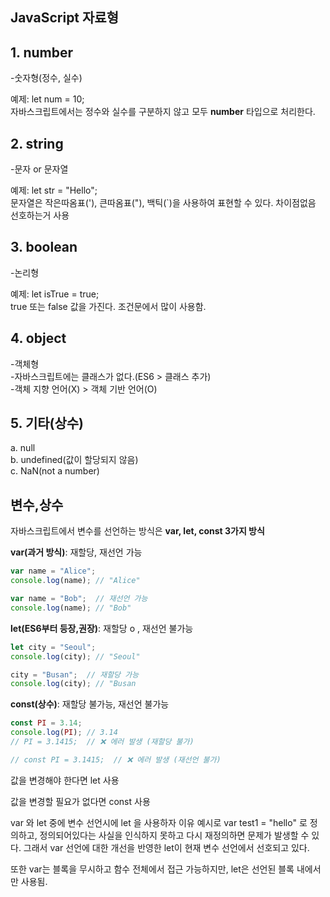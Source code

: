 ## JavaScript 자료형
## 1. number 
<p> -숫자형(정수, 실수)</p>
예제: let num = 10; <br>
자바스크립트에서는 정수와 실수를 구분하지 않고 모두 <b>number</b> 타입으로 처리한다.
<br>

## 2. string
<p> -문자 or 문자열</p>
예제: let str = "Hello";<br>
문자열은 작은따옴표('), 큰따옴표("), 백틱(`)을 사용하여 표현할 수 있다. 차이점없음 선호하는거 사용
<br>

## 3. boolean
<p> -논리형</p>
예제: let isTrue = true; <br>
true 또는 false 값을 가진다. 조건문에서 많이 사용함.
<br>

## 4. object
<p> -객체형 <br>-자바스크립트에는 클래스가 없다.(ES6 > 클래스 추가) 
<br>-객체 지향 언어(X) > 객체 기반 언어(O)</p>

## 5. 기타(상수)
  a. null<br>
  b. undefined(값이 할당되지 않음)<br>
  c. NaN(not a number)

## 변수,상수

자바스크립트에서 변수를 선언하는 방식은 <b>var, let, const 3가지 방식</b>  <br>

<b>var(과거 방식)</b>: 재할당, 재선언 가능<br>
```javascript
var name = "Alice";
console.log(name); // "Alice"

var name = "Bob";  // 재선언 가능
console.log(name); // "Bob"
```

<b>let(ES6부터 등장,권장)</b>: 재할당 o , 재선언 불가능<br>
```javascript
let city = "Seoul";
console.log(city); // "Seoul"

city = "Busan";  // 재할당 가능
console.log(city); // "Busan
```

<b>const(상수)</b>: 재할당 불가능, 재선언 불가능 <br>
```javascript
const PI = 3.14;
console.log(PI); // 3.14
// PI = 3.1415;  // ❌ 에러 발생 (재할당 불가)

// const PI = 3.1415;  // ❌ 에러 발생 (재선언 불가)
```

값을 변경해야 한다면 let 사용

값을 변경할 필요가 없다면 const 사용

var 와 let 중에 변수 선언시에 let 을 사용하자 이유 예시로 var test1 = "hello" 로 정의하고,
정의되어있다는 사실을 인식하지 못하고 다시 재정의하면 문제가 발생할 수 있다. 그래서 var 선언에 대한
개선을 반영한 let이 현재 변수 선언에서 선호되고 있다.

또한 var는 블록을 무시하고 함수 전체에서 접근 가능하지만, let은 선언된 블록 내에서만 사용됨.
  
